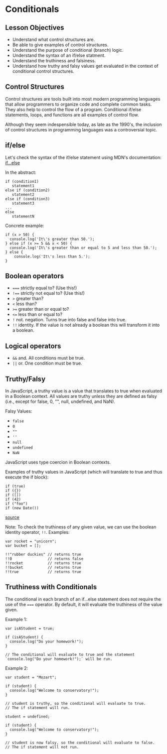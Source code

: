 # Conditionals

## Lesson Objectives

- Understand what control structures are.
- Be able to give examples of control structures.
- Understand the purpose of conditional (branch) logic.
- Understand the syntax of an if/else statment.
- Understand the truthiness and falsiness.
- Understand how truthy and falsy values get evaluated in the context of conditional control structures.

## Control Structures

Control structures are tools built into most modern programming languages that allow programmers to organize code and complete common tasks. They also help to control the flow of a program. Conditional if/else statements, loops, and functions are all examples of control flow. 

Although they seem indespensible today, as late as the 1990's, the inclusion of control structures in programming languages was a controversial topic.

## if/else

Let's check the syntax of the if/else statement using MDN's documentation:
[if...else](https://developer.mozilla.org/en-US/docs/Web/JavaScript/Reference/Statements/if...else)

In the abstract:
```
if (condition1)
   statement1
else if (condition2)
   statement2
else if (condition3)
   statement3
...
else
   statementN
```

Concrete example:
```
if (x > 50) {
  console.log('It\'s greater than 50.');
} else if (x >= 5 && x < 50) {
  console.log('It\'s greater than or equal to 5 and less than 50.');
} else {
    console.log('It\'s less than 5.');
}
```

## Boolean operators

* ```===``` strictly equal to? (Use this!)
* ```!==``` strictly not equal to? (Use this!)
* ```>```   greater than?
* ```<```   less than?
* ```>=```  greater than or equal to?
* ```<=```  less than or equal to?
* ```!```   not. negation. Turns true into false and false into true.
* ```!!```  identity. If the value is not already a boolean this will transform it into a boolean.

## Logical operators

* ```&&``` and. All conditions must be true.
* ```||``` or.  One condition must be true.

## Truthy/Falsy

In JavaScript, a truthy value is a value that translates to true when evaluated in a Boolean context. All values are truthy unless they are defined as falsy (i.e., except for false, 0, "", null, undefined, and NaN).

Falsy Values:

- `false`
- `0`
- `""`
- `''`
- `null`
- `undefined`
- `NaN`

JavaScript uses type coercion in Boolean contexts.

Examples of truthy values in JavaScript (which will translate to true and thus execute the if block):

```
if (true)
if ({})
if ([])
if (42)
if ("foo")
if (new Date())
```

[source](https://developer.mozilla.org/en-US/docs/Glossary/Truthy)

Note:
To check the truthiness of any given value, we can use the boolean identity operator, `!!`.
Examples:
```
var rocket = "unicorn";
var bucket = [];

!!"rubber duckies" // returns true
!!0                // returns false
!!rocket           // returns true
!!bucket           // returns true
!!true             // returns true
```

## Truthiness with Conditionals

The conditional in each branch of an if...else statement does not require the use of the `===` operator. By default, it will evaluate the truthiness of the value given.

Example 1:

```
var isAStudent = true;

if (isAStudent) {
  console.log("Do your homework!");
}

// The conditional will evaluate to true and the statement `console.log("Do your homework!");` will be run.
```

Example 2:
```
var student = "Mozart";

if (student) {
  console.log("Welcome to conservatory!");
}

// student is truthy, so the conditional will evaluate to true.
// The if statement will run.

student = undefined;

if (student) {
  console.log("Welcome to conservatory!");
}

// student is now falsy, so the conditional will evaluate to false.
// The if statement will not run.
```
